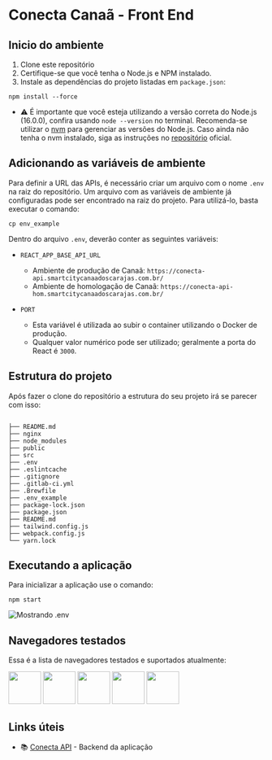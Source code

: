 # Conecta Canaã - Front End

## Inicio do ambiente

1. Clone este repositório
2. Certifique-se que você tenha o Node.js e NPM instalado.
3. Instale as dependências do projeto listadas em `package.json`:

```
npm install --force
```

- ⚠️ É importante que você esteja utilizando a versão correta do Node.js (16.0.0), confira usando `node --version` no terminal. Recomenda-se utilizar o [nvm](https://github.com/nvm-sh/nvm) para gerenciar as versões do Node.js. Caso ainda não tenha o nvm instalado, siga as instruções no [repositório](https://github.com/nvm-sh/nvm) oficial.

## Adicionando as variáveis de ambiente

Para definir a URL das APIs, é necessário criar um arquivo com o nome `.env` na raiz do repositório. Um arquivo com as variáveis de ambiente já configuradas pode ser encontrado na raiz do projeto. Para utilizá-lo, basta executar o comando: 

```
cp env_example
```

Dentro do arquivo `.env`, deverão conter as seguintes variáveis:

- `REACT_APP_BASE_API_URL`
  - Ambiente de produção de Canaã: `https://conecta-api.smartcitycanaadoscarajas.com.br/`
  - Ambiente de homologação de Canaã: `https://conecta-api-hom.smartcitycanaadoscarajas.com.br/`


- `PORT`
  - Esta variável é utilizada ao subir o container utilizando o Docker de produção.
  - Qualquer valor numérico pode ser utilizado; geralmente a porta do React é `3000`.

## Estrutura do projeto

Após fazer o clone do repositório a estrutura do seu projeto irá se parecer com isso:

```

├── README.md
├── nginx
├── node_modules
├── public
├── src
├── .env
├── .eslintcache
├── .gitignore
├── .gitlab-ci.yml 
├── .Brewfile 
├── .env_example 
├── package-lock.json
├── package.json
├── README.md
├── tailwind.config.js
├── webpack.config.js
└── yarn.lock
```

## Executando a aplicação

Para inicializar a aplicação use o comando:

 ```
 npm start
 ```

![Mostrando .env](https://i.imgur.com/1b04WLa.png)

## Navegadores testados

Essa é a lista de navegadores testados e suportados atualmente:

<img src="https://s3.amazonaws.com/creativetim_bucket/github/browser/chrome.png" width="64" height="64"> <img src="https://s3.amazonaws.com/creativetim_bucket/github/browser/firefox.png" width="64" height="64"> <img src="https://s3.amazonaws.com/creativetim_bucket/github/browser/edge.png" width="64" height="64"> <img src="https://s3.amazonaws.com/creativetim_bucket/github/browser/safari.png" width="64" height="64"> <img src="https://s3.amazonaws.com/creativetim_bucket/github/browser/opera.png" width="64" height="64">


## Links úteis

- 📚 [Conecta API](https://gitlab.smartcitycanaadoscarajas.com.br/ramon141/canaa-conecta-api) - Backend da aplicação



